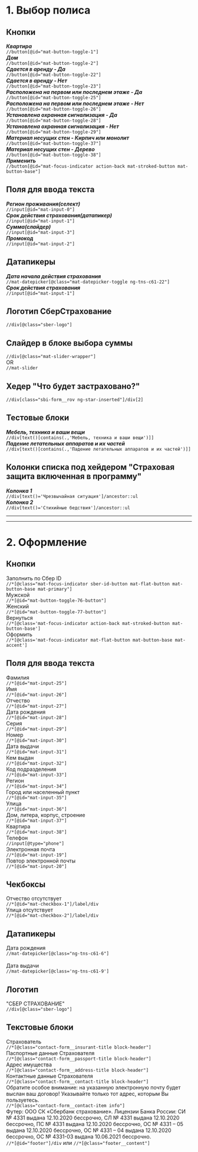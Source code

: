 # 1. Выбор полиса <br>
## Кнопки <br>
**_Квартира_** <br>`//button[@id="mat-button-toggle-1"]` <br> **_Дом_** <br>`//button[@id="mat-button-toggle-2"]`<br>**_Сдается в аренду - Да_** <br>`//button[@id="mat-button-toggle-22"]`<br>**_Сдается в аренду - Нет_** <br>`//button[@id="mat-button-toggle-23"]`<br>**_Расположена на первом или последнем этаже - Да_** <br>`//button[@id="mat-button-toggle-25"]`<br>**_Расположена на первом или последнем этаже - Нет_** <br>`//button[@id="mat-button-toggle-26"]` <br>**_Установлена охранная сигнализация - Да_** <br>`//button[@id="mat-button-toggle-28"]`<br>**_Установлена охранная сигнализация - Нет_** <br>`//button[@id="mat-button-toggle-29"]`<br>**_Материал несущих стен -  Кирпич или монолит_** <br>`//button[@id="mat-button-toggle-37"]`<br>**_Материал несущих стен -  Дерево_** <br>`//button[@id="mat-button-toggle-38"]`<br>**_Применить_** <br> `//button[@id="mat-focus-indicator action-back mat-stroked-button mat-button-base"]`<br>
## **Поля для ввода текста** <br> 
**_Регион проживания(селект)_** <br> `//input[@id="mat-input-0"]`<br> **_Срок действия страхования(датапикер)_** <br> `//input[@id="mat-input-1"]`<br> **_Сумма(слайдер)_** <br> `//input[@id="mat-input-3"]`<br> **_Промокод_** <br> `//input[@id="mat-input-2"]`<br> 
## **Датапикеры** <br>
**_Дата начала действия страхования_** <br> `//mat-datepicker[@class="mat-datepicker-toggle ng-tns-c61-22"]`<br> **_Срок действия страхования_** <br> `//input[@id="mat-input-1"]` <br>
## **Логотип СберСтрахование** <br>
`//div[@class="sber-logo"]`<br>
## **Слайдер в блоке выбора суммы** <br>
`//div[@class="mat-slider-wrapper"]`<br> OR <br> `//mat-slider`
## **Хедер "Что будет застраховано?"** <br>
`//div[class="sbi-form__rov ng-star-inserted"]/div[2]`<br>
## **Тестовые блоки** <br>
**_Мебель, техника и ваши вещи_** <br> `//div[text()[contains(.,'Мебель, техника и ваши вещи')]]`<br> **_Падение летательных аппаратов и их частей_** <br> `//div[text()[contains(.,'Падение летательных аппаратов и их частей')]]`<br>
## **Колонки списка под хейдером "Страховая защита включенная в программу"** <br>
**_Колонка 1_** <br> `//div[text()='Чрезвычайная ситуация']/ancestor::ul`<br> **_Колонка 2_** <br> `//div[text()='Стихийные бедствия']/ancestor::ul`<br>

---
---


# 2. Оформление <br> 
## Кнопки <br> 
Заполнить по Сбер ID <br> `//*[@class="mat-focus-indicator sber-id-button mat-flat-button mat-button-base mat-primary"]` <br> 
Мужской <br> `//*[@id="mat-button-toggle-76-button"]` <br> Женский <br> `//*[@id="mat-button-toggle-77-button"]` <br> 
Вернуться <br> `//*[@class='mat-focus-indicator action-back mat-stroked-button mat-button-base']` <br> 
Оформить <br> `//*[@class='mat-focus-indicator mat-flat-button mat-button-base mat-accent']` <br>  
## Поля для ввода текста <br> 
Фамилия <br> `//*[@id="mat-input-25"]` <br> Имя <br> `//*[@id="mat-input-26"]` <br> Отчество <br> `//*[@id="mat-input-27"]` <br> Дата рождения <br> `//*[@id="mat-input-28"]` <br> Серия <br> `//*[@id="mat-input-29"]` <br> Номер <br> `//*[@id="mat-input-30"]` <br> Дата выдачи <br> `//*[@id="mat-input-31"]` <br> Кем выдан <br> `//*[@id="mat-input-32"]` <br> Код подразделения <br> `//*[@id="mat-input-33"]` <br> Регион <br> `//*[@id="mat-input-34"]` <br> Город или населенный пункт <br> `//*[@id="mat-input-35"]` <br> Улица <br> `//*[@id="mat-input-36"]` <br> Дом, литера, корпус, строение <br> `//*[@id="mat-input-37"]` <br> Квартира <br> `//*[@id="mat-input-38"]` <br> Телефон <br> `//input[@type="phone"]` <br> Электронная почта <br> `//*[@id="mat-input-19"]` <br> Повтор электронной почты <br> `//*[@id="mat-input-20"]` <br> 
## Чекбоксы <br> 
Отчество отсутствует <br> `//*[@id="mat-checkbox-1"]/label/div` <br>
Улица отсутствует <br> `//*[@id="mat-checkbox-2"]/label/div` <br>
## Датапикеры <br> 
Дата рождения <br> `//mat-datepicker[@class="ng-tns-c61-6"]` <br>  
Дата выдачи <br> `//mat-datepicker[@class='ng-tns-c61-9']` <br>
## Логотип <br>
"СБЕР СТРАХОВАНИЕ" <br> `//div[@class="sber-logo"]` <br>  
## Текстовые блоки <br>                       
Страхователь <br> `//*[@class="contact-form__insurant-title block-header"]` <br> Паспортные данные Страхователя <br> `//*[@class="contact-form__passport-title block-header"]` <br> Адрес имущества <br> `//*[@class="contact-form__address-title block-header"]` <br> Контактные данные Страхователя <br> `//*[@class="contact-form__contact-title block-header"]` <br> Обратите особое внимание: на указанную электронную почту будет выслан ваш договор! Указывайте только тот адрес, которым Вы пользуетесь. <br> `//*[@class="contact-form__contact-item info"]` <br> Футер: ООО СК «Сбербанк страхование». Лицензии Банка России: СИ № 4331 выдана 12.10.2020 бессрочно, СЛ № 4331 выдана 12.10.2020 бессрочно, ПС № 4331 выдана 12.10.2020 бессрочно, ОС № 4331 – 05 выдана 12.10.2020 бессрочно, ОС № 4331 – 04 выдана 12.10.2020 бессрочно, ОС № 4331-03 выдана 10.06.2021 бессрочно. <br> `//*[@id="footer"]/div` или `//*[@class="footer__content"]`
